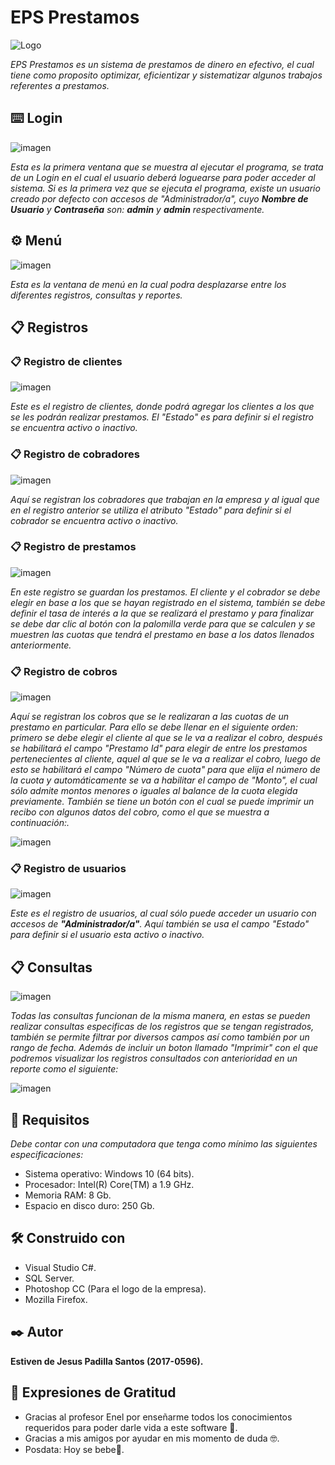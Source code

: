 
# EPS Prestamos

![Logo](https://user-images.githubusercontent.com/54590857/69562467-9a2e1600-0f85-11ea-90d3-7fb05af524a4.jpg)

_EPS Prestamos es un sistema de prestamos de dinero en efectivo, el cual tiene como proposito optimizar, eficientizar y sistematizar algunos trabajos referentes a prestamos._

## ⌨️ Login 

![imagen](https://user-images.githubusercontent.com/54590857/69562663-04df5180-0f86-11ea-979c-3bf812692ec8.png)

_Esta es la primera ventana que se muestra al ejecutar el programa, se trata de un Login en el cual el usuario deberá loguearse para poder acceder al sistema. Si es la primera vez que se ejecuta el programa, existe un usuario creado por defecto con accesos de "Administrador/a", cuyo **Nombre de Usuario** y **Contraseña** son: **admin** y **admin** respectivamente._ 


## ⚙️ Menú 

![imagen](https://user-images.githubusercontent.com/54590857/69563516-a0bd8d00-0f87-11ea-9f57-006ac728654c.png)

_Esta es la ventana de menú en la cual podra desplazarse entre los diferentes registros, consultas y reportes._


## 📋 Registros 

### 📋 Registro de clientes 

![imagen](https://user-images.githubusercontent.com/54590857/69563872-5092fa80-0f88-11ea-943a-6023231f3740.png)

_Este es el registro de clientes, donde podrá agregar los clientes a los que se les podrán realizar prestamos. El "Estado" es para definir si el registro se encuentra activo o inactivo._

### 📋 Registro de cobradores 

![imagen](https://user-images.githubusercontent.com/54590857/69564832-1a567a80-0f8a-11ea-8cb1-eb4f0c29019e.png)

_Aquí se registran los cobradores que trabajan en la empresa y al igual que en el registro anterior se utiliza el atributo "Estado" para definir si el cobrador se encuentra activo o inactivo._

### 📋 Registro de prestamos 

![imagen](https://user-images.githubusercontent.com/54590857/69564321-3279ca00-0f89-11ea-9faa-1e54a86de3a2.png)

_En este registro se guardan los prestamos. El cliente y el cobrador se debe elegir en base a los que se hayan registrado en el sistema, también se debe definir el tasa de interés a la que se realizará el prestamo y para finalizar se debe dar clic al botón con la palomilla verde para que se calculen y se muestren las cuotas que tendrá el prestamo en base a los datos llenados anteriormente._

### 📋 Registro de cobros

![imagen](https://user-images.githubusercontent.com/54590857/69573437-76c29580-0f9c-11ea-8480-b4e08c48d725.png)

_Aquí se registran los cobros que se le realizaran a las cuotas de un prestamo en particular. Para ello se debe llenar en el siguiente orden: primero se debe elegir el cliente al que se le va a realizar el cobro, después se habilitará el campo "Prestamo Id" para elegir de entre los prestamos pertenecientes al cliente, aquel al que se le va a realizar el cobro, luego de esto se habilitará el campo "Número de cuota" para que elija el número de la cuota y automáticamente se va a habilitar el campo de "Monto", el cual sólo admite montos menores o iguales al balance de la cuota elegida previamente. También se tiene un botón con el cual se puede imprimir un recibo con algunos datos del cobro, como el que se muestra a continuación:._

![imagen](https://user-images.githubusercontent.com/54590857/69686732-00568e00-1097-11ea-9086-9356a27a7209.png)

### 📋 Registro de usuarios 

![imagen](https://user-images.githubusercontent.com/54590857/69565032-7e793e80-0f8a-11ea-84a0-30a3dd0727ab.png)

_Este es el registro de usuarios, al cual sólo puede acceder un usuario con accesos de **"Administrador/a"**. Aquí también se usa el campo "Estado" para definir si el usuario esta activo o inactivo._


## 📋 Consultas 

![imagen](https://user-images.githubusercontent.com/54590857/69566042-92be3b00-0f8c-11ea-9b56-b6c15a961610.png)

_Todas las consultas funcionan de la misma manera, en estas se pueden realizar consultas especificas de los registros que se tengan registrados, también se permite filtrar por diversos campos así como también por un rango de fecha. Además de incluir un boton llamado "Imprimir" con el que podremos visualizar los registros consultados con anterioridad en un reporte como el siguiente:_

![imagen](https://user-images.githubusercontent.com/54590857/69566616-de251900-0f8d-11ea-8988-55a1dc42f5cd.png)

## 🔧 Requisitos 

_Debe contar con una computadora que tenga como mínimo las siguientes especificaciones:_

* Sistema operativo: Windows 10 (64 bits).
* Procesador: Intel(R) Core(TM) a 1.9 GHz.
* Memoria RAM: 8 Gb. 
* Espacio en disco duro: 250 Gb.

## 🛠️ Construido con 

* Visual Studio C#.
* SQL Server.
* Photoshop CC (Para el logo de la empresa).
* Mozilla Firefox.

## ✒️ Autor 

**Estiven de Jesus Padilla Santos (2017-0596).** 

## 🎁 Expresiones de Gratitud 

* Gracias al profesor Enel por enseñarme todos los conocimientos requeridos para poder darle vida a este software 📢.
* Gracias a mis amigos por ayudar en mis momento de duda 🤓. 
* Posdata: Hoy se bebe🍺.
